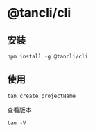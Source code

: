 # @tancli/cli
## 安装
```
npm install -g @tancli/cli
```

## 使用
```
tan create projectName 
```
查看版本
```
tan -V
```